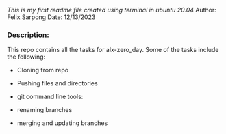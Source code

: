 _This is my first readme file created using terminal in ubuntu 20.04_
Author: Felix Sarpong
Date: 12/13/2023

### Description:
This repo contains all the tasks for alx-zero_day. Some of the tasks include the following:
- Cloning from repo
- Pushing files and directories
- git command line tools:

- renaming branches
- merging and updating branches